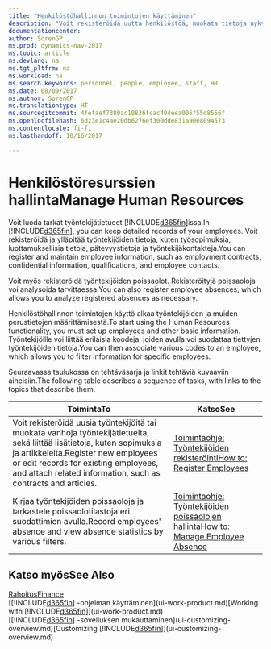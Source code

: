 ```yaml
---
title: "Henkilöstöhallinnon toimintojen käyttäminen"
description: "Voit rekisteröidä uutta henkilöstöä, muokata tietoja nykyisestä henkilöstöstä sekä tallentaa poissaolot ja analysoida niitä."
documentationcenter: 
author: SorenGP
ms.prod: dynamics-nav-2017
ms.topic: article
ms.devlang: na
ms.tgt_pltfrm: na
ms.workload: na
ms.search.keywords: personnel, people, employee, staff, HR
ms.date: 08/09/2017
ms.author: SorenGP
ms.translationtype: HT
ms.sourcegitcommit: 4fefaef7380ac10836fcac404eea006f55d8556f
ms.openlocfilehash: 6d23e1c4ae20db6276ef300dde831a90e8094573
ms.contentlocale: fi-fi
ms.lasthandoff: 10/16/2017

---
```

# <a name="manage-human-resources"></a><span data-ttu-id="752c9-103">Henkilöstöresurssien hallinta</span><span class="sxs-lookup"><span data-stu-id="752c9-103">Manage Human Resources</span></span>
<span data-ttu-id="752c9-104">Voit luoda tarkat työntekijätietueet [!INCLUDE[d365fin](includes/d365fin_md.md)]issa.</span><span class="sxs-lookup"><span data-stu-id="752c9-104">In [!INCLUDE[d365fin](includes/d365fin_md.md)], you can keep detailed records of your employees.</span></span> <span data-ttu-id="752c9-105">Voit rekisteröidä ja ylläpitää työntekijöiden tietoja, kuten työsopimuksia, luottamuksellisia tietoja, pätevyystietoja ja työntekijäkontakteja.</span><span class="sxs-lookup"><span data-stu-id="752c9-105">You can register and maintain employee information, such as employment contracts, confidential information, qualifications, and employee contacts.</span></span>

<span data-ttu-id="752c9-106">Voit myös rekisteröidä työntekijöiden poissaolot. Rekisteröityjä poissaoloja voi analysoida tarvittaessa.</span><span class="sxs-lookup"><span data-stu-id="752c9-106">You can also register employee absences, which allows you to analyze registered absences as necessary.</span></span>

<span data-ttu-id="752c9-107">Henkilöstöhallinnon toimintojen käyttö alkaa työntekijöiden ja muiden perustietojen määrittämisestä.</span><span class="sxs-lookup"><span data-stu-id="752c9-107">To start using the Human Resources functionality, you must set up employees and other basic information.</span></span> <span data-ttu-id="752c9-108">Työntekijöille voi liittää erilaisia koodeja, joiden avulla voi suodattaa tiettyjen työntekijöiden tietoja.</span><span class="sxs-lookup"><span data-stu-id="752c9-108">You can then associate various codes to an employee, which allows you to filter information for specific employees.</span></span>

<span data-ttu-id="752c9-109">Seuraavassa taulukossa on tehtäväsarja ja linkit tehtäviä kuvaaviin aiheisiin.</span><span class="sxs-lookup"><span data-stu-id="752c9-109">The following table describes a sequence of tasks, with links to the topics that describe them.</span></span>

| <span data-ttu-id="752c9-110">Toiminta</span><span class="sxs-lookup"><span data-stu-id="752c9-110">To</span></span> | <span data-ttu-id="752c9-111">Katso</span><span class="sxs-lookup"><span data-stu-id="752c9-111">See</span></span> |
| --- | --- |
| <span data-ttu-id="752c9-112">Voit rekisteröidä uusia työntekijöitä tai muokata vanhoja työntekijätietueita, sekä liittää lisätietoja, kuten sopimuksia ja artikkeleita.</span><span class="sxs-lookup"><span data-stu-id="752c9-112">Register new employees or edit records for existing employees, and attach related information, such as contracts and articles.</span></span> |[<span data-ttu-id="752c9-113">Toimintaohje: Työntekijöiden rekisteröinti</span><span class="sxs-lookup"><span data-stu-id="752c9-113">How to: Register Employees</span></span>](hr-how-register-employees.md) |
| <span data-ttu-id="752c9-114">Kirjaa työntekijöiden poissaoloja ja tarkastele poissaolotilastoja eri suodattimien avulla.</span><span class="sxs-lookup"><span data-stu-id="752c9-114">Record employees' absence and view absence statistics by various filters.</span></span> |[<span data-ttu-id="752c9-115">Toimintaohje: Työntekijöiden poissaolojen hallinta</span><span class="sxs-lookup"><span data-stu-id="752c9-115">How to: Manage Employee Absence</span></span>](hr-how-manage-absence.md) |

## <a name="see-also"></a><span data-ttu-id="752c9-116">Katso myös</span><span class="sxs-lookup"><span data-stu-id="752c9-116">See Also</span></span>
[<span data-ttu-id="752c9-117">Rahoitus</span><span class="sxs-lookup"><span data-stu-id="752c9-117">Finance</span></span>](finance.md)  
<span data-ttu-id="752c9-118">[[!INCLUDE[d365fin](includes/d365fin_md.md)] -ohjelman käyttäminen](ui-work-product.md)</span><span class="sxs-lookup"><span data-stu-id="752c9-118">[Working with [!INCLUDE[d365fin](includes/d365fin_md.md)]](ui-work-product.md)</span></span>  
<span data-ttu-id="752c9-119">[[!INCLUDE[d365fin](includes/d365fin_md.md)] -sovelluksen mukauttaminen](ui-customizing-overview.md)</span><span class="sxs-lookup"><span data-stu-id="752c9-119">[Customizing [!INCLUDE[d365fin](includes/d365fin_md.md)]](ui-customizing-overview.md)</span></span>        

